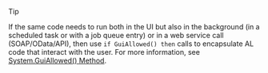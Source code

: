 > [!TIP]  
> If the same code needs to run both in the UI but also in the background (in a scheduled task or with a job queue entry) or in a web service call (SOAP/OData/API), then use `if GuiAllowed() then` calls to encapsulate AL code that interact with the user. For more information, see [System.GuiAllowed() Method](../methods-auto/system/system-guiallowed-method.md).